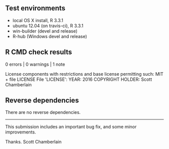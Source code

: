 ## Test environments

* local OS X install, R 3.3.1
* ubuntu 12.04 (on travis-ci), R 3.3.1
* win-builder (devel and release)
* R-hub (Windows devel and release)

## R CMD check results

0 errors | 0 warnings | 1 note

   License components with restrictions and base license permitting such:
     MIT + file LICENSE
   File 'LICENSE':
     YEAR: 2016
     COPYRIGHT HOLDER: Scott Chamberlain

## Reverse dependencies

There are no reverse dependencies.

-----

This submission includes an important bug fix, and some
minor improvements.

Thanks.
Scott Chamberlain
